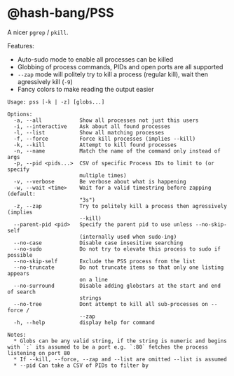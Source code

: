 @hash-bang/PSS
==============
A nicer `pgrep` / `pkill`.

Features:

* Auto-sudo mode to enable all processes can be killed
* Globbing of process commands, PIDs and open ports are all supported
* `--zap` mode will politely try to kill a process (regular kill), wait then agressively kill (`-9`)
* Fancy colors to make reading the output easier


```
Usage: pss [-k | -z] [globs...]

Options:
  -a, --all            Show all processes not just this users
  -i, --interactive    Ask about all found processes
  -l, --list           Show all matching processes
  -f, --force          Force kill processes (implies --kill)
  -k, --kill           Attempt to kill found processes
  -n, --name           Match the name of the command only instead of args
  -p, --pid <pids...>  CSV of specific Process IDs to limit to (or specify
                       multiple times)
  -v, --verbose        Be verbose about what is happening
  -w, --wait <time>    Wait for a valid timestring before zapping (default:
                       "3s")
  -z, --zap            Try to politely kill a process then agressively (implies
                       --kill)
  --parent-pid <pid>   Specify the parent pid to use unless --no-skip-self
                       (internally used when sudo-ing)
  --no-case            Disable case insesitive searching
  --no-sudo            Do not try to elevate this process to sudo if possible
  --no-skip-self       Exclude the PSS process from the list
  --no-truncate        Do not truncate items so that only one listing appears
                       on a line
  --no-surround        Disable adding globstars at the start and end of search
                       strings
  --no-tree            Dont attempt to kill all sub-processes on --force /
                       --zap
  -h, --help           display help for command

Notes:
  * Globs can be any valid string, if the string is numeric and begins with `:` its assumed to be a port e.g. `:80` fetches the process listening on port 80
  * If --kill, --force, --zap and --list are omitted --list is assumed
  * --pid Can take a CSV of PIDs to filter by
```
